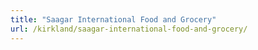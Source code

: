 ```yaml
---
title: "Saagar International Food and Grocery"
url: /kirkland/saagar-international-food-and-grocery/
---
```

